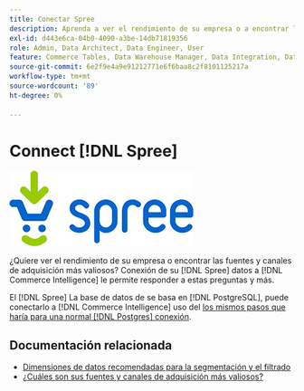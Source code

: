 ```yaml
---
title: Conectar Spree
description: Aprenda a ver el rendimiento de su empresa o a encontrar las fuentes y los canales de adquisición más valiosos.
exl-id: d443e6ca-04b0-4090-a3be-14db71819356
role: Admin, Data Architect, Data Engineer, User
feature: Commerce Tables, Data Warehouse Manager, Data Integration, Data Import/Export
source-git-commit: 6e2f9e4a9e91212771e6f6baa8c2f8101125217a
workflow-type: tm+mt
source-wordcount: '89'
ht-degree: 0%

---
```


# Connect [!DNL Spree]

![](../../../assets/spree-commerce-logo.png)

¿Quiere ver el rendimiento de su empresa o encontrar las fuentes y canales de adquisición más valiosos? Conexión de su [!DNL Spree] datos a [!DNL Commerce Intelligence] le permite responder a estas preguntas y más.

El [!DNL Spree] La base de datos de se basa en [!DNL PostgreSQL], puede conectarlo a [!DNL Commerce Intelligence] uso del [los mismos pasos que haría para una normal [!DNL Postgres] conexión](../integrations/postgresql.md).

## Documentación relacionada

* [Dimensiones de datos recomendadas para la segmentación y el filtrado](../../../best-practices/segment-filter.md)
* [¿Cuáles son sus fuentes y canales de adquisición más valiosos?](../../analysis/most-value-source-channel.md)
